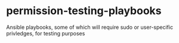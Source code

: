 # permission-testing-playbooks
Ansible playbooks, some of which will require sudo or user-specific privledges, for testing purposes
